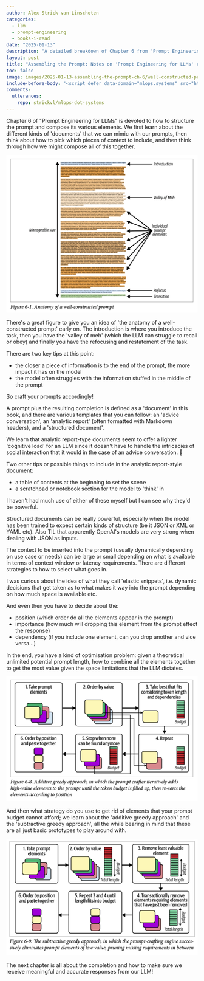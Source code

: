 ```yaml
---
author: Alex Strick van Linschoten
categories:
  - llm
  - prompt-engineering
  - books-i-read
date: "2025-01-13"
description: "A detailed breakdown of Chapter 6 from 'Prompt Engineering for LLMs,' examining prompt structure, document types, and optimization strategies for effective prompt engineering, with practical tips on information positioning and context selection within prompts."
layout: post
title: "Assembling the Prompt: Notes on 'Prompt Engineering for LLMs' ch 6"
toc: false
image: images/2025-01-13-assembling-the-prompt-ch-6/well-constructed-prompt.png
include-before-body: '<script defer data-domain="mlops.systems" src="https://plausible.io/js/script.js"></script>'
comments:
  utterances:
    repo: strickvl/mlops-dot-systems
---
```


Chapter 6 of "Prompt Engineering for LLMs" is devoted to how to structure the prompt and compose its various elements. We first learn about the different kinds of 'documents' that we can mimic with our prompts, then think about how to pick which pieces of context to include, and then think through how we might compose all of this together.

![](images/2025-01-13-assembling-the-prompt-ch-6/well-constructed-prompt.png)

There's a great figure to give you an idea of 'the anatomy of a well-constructed prompt' early on. The introduction is where you introduce the task, then you have the 'valley of meh' (which the LLM can struggle to recall or obey) and finally you have the refocusing and restatement of the task.

There are two key tips at this point:

- the closer a piece of information is to the end of the prompt, the more impact it has on the model
- the model often struggles with the information stuffed in the middle of the prompt

So craft your prompts accordingly!


A prompt plus the resulting completion is defined as a 'document' in this book, and there are various templates that you can follow: an 'advice conversation', an 'analytic report' (often formatted with Markdown headers), and a 'structured document'.

We learn that analytic report-type documents seem to offer a lighter 'cognitive load' for an LLM since it doesn't have to handle the intricacies of social interaction that it would in the case of an advice conversation. 🤔


Two other tips or possible things to include in the analytic report-style document:

- a table of contents at the beginning to set the scene
- a scratchpad or notebook section for the model to 'think' in

I haven't had much use of either of these myself but I can see why they'd be powerful.


Structured documents can be really powerful, especially when the model has been trained to expect certain kinds of structure (be it JSON or XML or YAML etc). Also TIL that apparently OpenAI's models are very strong when dealing with JSON as inputs.

The context to be inserted into the prompt (usually dynamically depending on use case or needs) can be large or small depending on what is available in terms of context window or latency requirements. There are different strategies to how to select what goes in.

I was curious about the idea of what they call 'elastic snippets', i.e. dynamic decisions that get taken as to what makes it way into the prompt depending on how much space is available etc.

And even then you have to decide about the:

- position (which order do all the elements appear in the prompt)
- importance (how much will dropping this element from the prompt effect the response)
- dependency (if you include one element, can you drop another and vice versa...)

In the end, you have a kind of optimisation problem: given a theoretical unlimited potential prompt length, how to combine all the elements together to get the most value given the space limitations that the LLM dictates.

![](images/2025-01-13-assembling-the-prompt-ch-6/additive-greedy.png)

And then what strategy do you use to get rid of elements that your prompt budget cannot afford; we learn about the 'additive greedy approach' and the 'subtractive greedy approach', all the while bearing in mind that these are all just basic prototypes to play around with.

![](images/2025-01-13-assembling-the-prompt-ch-6/subtr-greedy.png)

The next chapter is all about the completion and how to make sure we receive meaningful and accurate responses from our LLM!